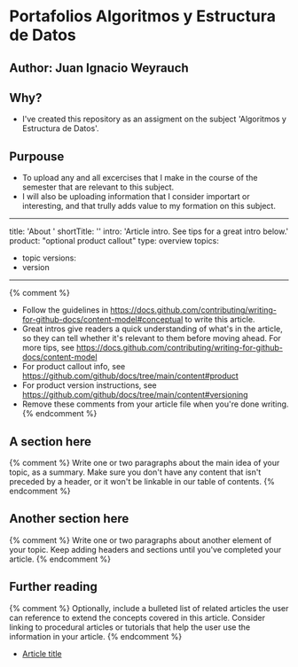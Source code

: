 # Portafolios Algoritmos y Estructura de Datos

## Author: Juan Ignacio Weyrauch


## Why?
- I've created this repository as an assigment on the subject 'Algoritmos y Estructura de Datos'. 

## Purpouse
- To upload any and all excercises that I make in the course of the semester that are relevant to this subject. 
- I will also be uploading information that I consider importart or interesting, and that trully adds value to my formation on this subject. 


---
title: 'About <subject>'
shortTitle: '<subject>'
intro: 'Article intro. See tips for a great intro below.'
product: "optional product callout"
type: overview
topics:
  - topic
versions:
  - version
---

{% comment %}
- Follow the guidelines in https://docs.github.com/contributing/writing-for-github-docs/content-model#conceptual to write this article.
- Great intros give readers a quick understanding of what's in the article, so they can tell whether it's relevant to them before moving ahead. For more tips, see https://docs.github.com/contributing/writing-for-github-docs/content-model
- For product callout info, see https://github.com/github/docs/tree/main/content#product
- For product version instructions, see https://github.com/github/docs/tree/main/content#versioning
- Remove these comments from your article file when you're done writing.
{% endcomment %}

## A section here

{% comment %}
Write one or two paragraphs about the main idea of your topic, as a summary.
Make sure you don't have any content that isn't preceded by a header, or it won't be linkable in our table of contents.
{% endcomment %}

## Another section here

{% comment %}
Write one or two paragraphs about another element of your topic.
Keep adding headers and sections until you've completed your article.
{% endcomment %}

## Further reading

{% comment %}
Optionally, include a bulleted list of related articles the user can reference to extend the concepts covered in this article. Consider linking to procedural articles or tutorials that help the user use the information in your article.
{% endcomment %}

- [Article title](article-URL)
